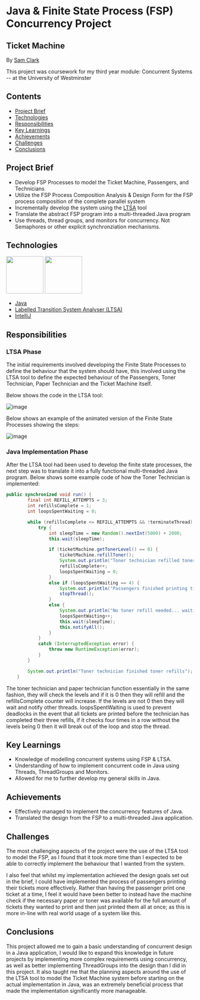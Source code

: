 # Java & Finite State Process (FSP) Concurrency Project
## Ticket Machine
By [Sam Clark](https://github.com/SamC95)

This project was coursework for my third year module: Concurrent Systems -- at the University of Westminster 

## Contents
* [Project Brief](https://github.com/SamC95/TicketMachine_JavaConcurrency#project-brief)
* [Technologies](https://github.com/SamC95/TicketMachine_JavaConcurrency#technologies)
* [Responsibilities](https://github.com/SamC95/TicketMachine_JavaConcurrency#responsibilities)
* [Key Learnings](https://github.com/SamC95/TicketMachine_JavaConcurrency#key-learnings)
* [Achievements](https://github.com/SamC95/TicketMachine_JavaConcurrency#achievements)
* [Challenges](https://github.com/SamC95/TicketMachine_JavaConcurrency#challenges)
* [Conclusions](https://github.com/SamC95/TicketMachine_JavaConcurrency#conclusions)

## Project Brief
* Develop FSP Processes to model the Ticket Machine, Passengers, and Technicians
* Utilize the FSP Process Composition Analysis & Design Form for the FSP process composition of the complete parallel system
* Incrementally develop the system using the [LTSA](https://www.doc.ic.ac.uk/ltsa/) tool
* Translate the abstract FSP program into a multi-threaded Java program
* Use threads, thread groups, and monitors for concurrency. Not Semaphores or other explicit synchronziation mechanisms.

## Technologies

<p float="left">
  <img src="https://raw.githubusercontent.com/yurijserrano/Github-Profile-Readme-Logos/042e36c55d4d757621dedc4f03108213fbb57ec4/programming%20languages/java.svg" width="100" />
  <img src="https://raw.githubusercontent.com/yurijserrano/Github-Profile-Readme-Logos/042e36c55d4d757621dedc4f03108213fbb57ec4/ides/intellij.svg" width="100" />
</p>

* [Java](https://dev.java/)
* [Labelled Transition System Analyser (LTSA)](https://www.doc.ic.ac.uk/ltsa/)
* [IntelliJ](https://www.jetbrains.com/idea/)

## Responsibilities

### LTSA Phase

The initial requirements involved developing the Finite State Processes to define the behaviour that the system should have, this involved using the LTSA tool to define the expected behaviour of the Passengers, Toner Technician, Paper Technician and the Ticket Machine itself. 

Below shows the code in the LTSA tool: 

![image](https://github.com/SamC95/TicketMachine_JavaConcurrency/assets/132593571/078ee3d4-fb24-41d2-b59d-b8eb4a98f706)

Below shows an example of the animated version of the Finite State Processes showing the steps: 

![image](https://github.com/SamC95/TicketMachine_JavaConcurrency/assets/132593571/32918ec3-4dde-4b34-9ba4-838d274b329b)


### Java Implementation Phase

After the LTSA tool had been used to develop the finite state processes, the next step was to translate it into a fully functional multi-threaded Java program. Below shows some example code of how the Toner Technician is implemented: 

```java
public synchronized void run() {
        final int REFILL_ATTEMPTS = 3;
        int refillsComplete = 1;
        int loopsSpentWaiting = 0;

        while (refillsComplete <= REFILL_ATTEMPTS && !terminateThread) {
            try {
                int sleepTime = new Random().nextInt(5000) + 2000;
                this.wait(sleepTime);

                if (ticketMachine.getTonerLevel() == 0) {
                    ticketMachine.refillToner();
                    System.out.println("Toner technician refilled toner (Refill " + refillsComplete + ")");
                    refillsComplete++;
                    loopsSpentWaiting = 0;
                }
                else if (loopsSpentWaiting == 4) {
                    System.out.println("Passengers finished printing tickets, toner refill attempts stopped.");
                    stopThread();
                }
                else {
                    System.out.println("No toner refill needed... waiting.");
                    loopsSpentWaiting++;
                    this.wait(sleepTime);
                    this.notifyAll();
                }
            }
            catch (InterruptedException error) {
                throw new RuntimeException(error);
            }
        }

        System.out.println("Toner technician finished toner refills");
    }
```

The toner technician and paper technician function essentially in the same fashion, they will check the levels and if it is 0 then they will refill and the refillsComplete counter will increase. If the levels are not 0 then they will wait and notify other threads. loopsSpentWaiting is used to prevent deadlocks in the event that all tickets are printed before the technician has completed their three refills, if it checks four times in a row without the levels being 0 then it will break out of the loop and stop the thread.

## Key Learnings

* Knowledge of modelling concurrent systems using FSP & LTSA.
* Understanding of how to implement concurrent code in Java using Threads, ThreadGroups and Monitors.
* Allowed for me to further develop my general skills in Java.

## Achievements

* Effectively managed to implement the concurrency features of Java.
* Translated the design from the FSP to a multi-threaded Java application.

## Challenges

The most challenging aspects of the project were the use of the LTSA tool to model the FSP, as I found that it took more time than I expected to be able to correctly implement the behaviour that I wanted from the system.

I also feel that whilst my implementation achieved the design goals set out in the brief, I could have implemented the process of passengers printing their tickets more effectively. Rather than having the passenger print one ticket at a time, I feel it would have been better to instead have the machine check if the necessary paper or toner was available for the full amount of tickets they wanted to print and then just printed them all at once; as this is more in-line with real world usage of a system like this.

## Conclusions

This project allowed me to gain a basic understanding of concurrent design in a Java application, I would like to expand this knowledge in future projects by implementing more complex requirements using concurrency, as well as better implementing ThreadGroups into the design than I did in this project. It also taught me that the planning aspects around the use of the LTSA tool to model the Ticket Machine system before starting on the actual implementation in Java, was an extremely beneficial process that made the implementation significantly more manageable.
